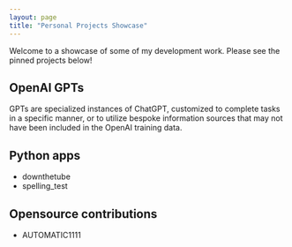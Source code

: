 ```yaml
---
layout: page
title: "Personal Projects Showcase"
---
```


Welcome to a showcase of some of my development work. Please see the pinned projects below!

## OpenAI GPTs

GPTs are specialized instances of ChatGPT, customized to complete tasks in a specific manner, or
to utilize bespoke information sources that may not have been included in the OpenAI training data.

## Python apps

* downthetube
* spelling_test

## Opensource contributions

* AUTOMATIC1111
